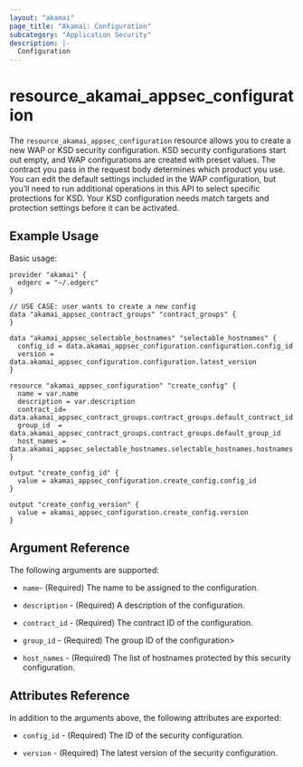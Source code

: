 ```yaml
---
layout: "akamai"
page_title: "Akamai: Configuration"
subcategory: "Application Security"
description: |-
  Configuration
---
```


# resource_akamai_appsec_configuration

The `resource_akamai_appsec_configuration` resource allows you to create a new WAP or KSD security configuration. KSD security configurations start out empty, and WAP configurations are created with preset values. The contract you pass in the request body determines which product you use. You can edit the default settings included in the WAP configuration, but you’ll need to run additional operations in this API to select specific protections for KSD. Your KSD configuration needs match targets and protection settings before it can be activated. 

## Example Usage

Basic usage:

```hcl
provider "akamai" {
  edgerc = "~/.edgerc"
}

// USE CASE: user wants to create a new config
data "akamai_appsec_contract_groups" "contract_groups" {
}

data "akamai_appsec_selectable_hostnames" "selectable_hostnames" {
  config_id = data.akamai_appsec_configuration.configuration.config_id
  version = data.akamai_appsec_configuration.configuration.latest_version
}

resource "akamai_appsec_configuration" "create_config" {
  name = var.name
  description = var.description
  contract_id= data.akamai_appsec_contract_groups.contract_groups.default_contract_id
  group_id  = data.akamai_appsec_contract_groups.contract_groups.default_group_id
  host_names = data.akamai_appsec_selectable_hostnames.selectable_hostnames.hostnames
}

output "create_config_id" {
  value = akamai_appsec_configuration.create_config.config_id
}

output "create_config_version" {
  value = akamai_appsec_configuration.create_config.version
}
```

## Argument Reference

The following arguments are supported:

* `name`- (Required) The name to be assigned to the configuration.

* `description` - (Required) A description of the configuration.

* `contract_id` - (Required) The contract ID of the configuration.

* `group_id` - (Required) The group ID of the configuration>

* `host_names` - (Required) The list of hostnames protected by this security configuration.

## Attributes Reference

In addition to the arguments above, the following attributes are exported:

* `config_id` - (Required) The ID of the security configuration.

* `version` - (Required) The latest version of the security configuration.

